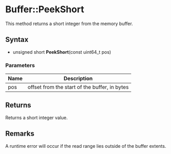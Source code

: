 # Buffer::PeekShort #
This method returns a short integer from the memory buffer.

## Syntax ##
- unsigned short **PeekShort**(const uint64_t pos)

### Parameters ###
| Name | Description |
| ----- | ----- |
| pos | offset from the start of the buffer, in bytes |

## Returns ##
Returns a short integer value.

## Remarks ##
A runtime error will occur if the read range lies outside of the buffer extents.
